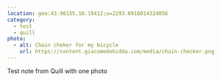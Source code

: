 ```yaml
---
location: geo:43.96155,10.19412;u=2293.6916014324056
category:
  - test
  - quill
photo:
  - alt: Chain cheker for my bicycle
    url: https://content.giacomodebidda.com/media/chain-checker.png
---
```


Test note from Quill with one photo